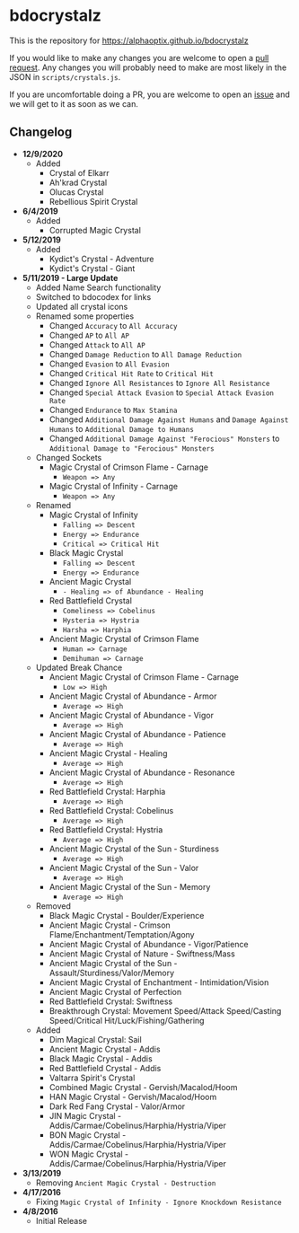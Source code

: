 bdocrystalz
=====
This is the repository for https://alphaoptix.github.io/bdocrystalz

If you would like to make any changes you are welcome to open a [pull request](https://github.com/AlphaOptix/bdocrystalz/pulls). Any changes you will probably need to make are most likely in the JSON in `scripts/crystals.js`.

If you are uncomfortable doing a PR, you are welcome to open an [issue](https://github.com/AlphaOptix/bdocrystalz/issues) and we will get to it as soon as we can. 

## Changelog
- **12/9/2020**
  - Added
    - Crystal of Elkarr
    - Ah'krad Crystal
    - Olucas Crystal
    - Rebellious Spirit Crystal
- **6/4/2019**
  - Added
    - Corrupted Magic Crystal
- **5/12/2019**
  - Added
    - Kydict's Crystal - Adventure
    - Kydict's Crystal - Giant
- **5/11/2019 - Large Update**
  - Added Name Search functionality 
  - Switched to bdocodex for links
  - Updated all crystal icons
  - Renamed some properties
    - Changed `Accuracy` to `All Accuracy`
    - Changed `AP` to `All AP`
    - Changed `Attack` to `All AP`
    - Changed `Damage Reduction` to `All Damage Reduction`
    - Changed `Evasion` to `All Evasion`
    - Changed `Critical Hit Rate` to `Critical Hit`
    - Changed `Ignore All Resistances` to `Ignore All Resistance`
    - Changed `Special Attack Evasion` to `Special Attack Evasion Rate`
    - Changed `Endurance` to `Max Stamina`
    - Changed `Additional Damage Against Humans` and `Damage Against Humans` to `Additional Damage to Humans` 
    - Changed `Additional Damage Against "Ferocious" Monsters` to `Additional Damage to "Ferocious" Monsters`
  - Changed Sockets
    - Magic Crystal of Crimson Flame - Carnage
      - `Weapon => Any`
    - Magic Crystal of Infinity - Carnage
      - `Weapon => Any`
  - Renamed
    - Magic Crystal of Infinity
      - `Falling => Descent`
      - `Energy => Endurance`
      - `Critical => Critical Hit`
    - Black Magic Crystal
      - `Falling => Descent`
      - `Energy => Endurance`
    - Ancient Magic Crystal
      - `- Healing => of Abundance - Healing`
    - Red Battlefield Crystal
      - `Comeliness => Cobelinus`
      - `Hysteria => Hystria`
      - `Harsha => Harphia`
    - Ancient Magic Crystal of Crimson Flame
      - `Human => Carnage`
      - `Demihuman => Carnage`
  - Updated Break Chance
    - Ancient Magic Crystal of Crimson Flame - Carnage
      - `Low => High`
    - Ancient Magic Crystal of Abundance - Armor
      - `Average => High`
    - Ancient Magic Crystal of Abundance - Vigor
      - `Average => High`
    - Ancient Magic Crystal of Abundance - Patience
      - `Average => High`
    - Ancient Magic Crystal - Healing
      - `Average => High`
    - Ancient Magic Crystal of Abundance - Resonance
      - `Average => High`
    - Red Battlefield Crystal: Harphia
      - `Average => High`
    - Red Battlefield Crystal: Cobelinus
      - `Average => High`
    - Red Battlefield Crystal: Hystria
      - `Average => High`
    - Ancient Magic Crystal of the Sun - Sturdiness
      - `Average => High`
    - Ancient Magic Crystal of the Sun - Valor
      - `Average => High`
    - Ancient Magic Crystal of the Sun - Memory
      - `Average => High`
  - Removed
    - Black Magic Crystal - Boulder/Experience
    - Ancient Magic Crystal - Crimson Flame/Enchantment/Temptation/Agony
    - Ancient Magic Crystal of Abundance - Vigor/Patience
    - Ancient Magic Crystal of Nature - Swiftness/Mass
    - Ancient Magic Crystal of the Sun - Assault/Sturdiness/Valor/Memory
    - Ancient Magic Crystal of Enchantment - Intimidation/Vision
    - Ancient Magic Crystal of Perfection
    - Red Battlefield Crystal: Swiftness
    - Breakthrough Crystal: Movement Speed/Attack Speed/Casting Speed/Critical Hit/Luck/Fishing/Gathering
  - Added
    - Dim Magical Crystal: Sail
    - Ancient Magic Crystal - Addis
    - Black Magic Crystal - Addis
    - Red Battlefield Crystal - Addis
    - Valtarra Spirit's Crystal
    - Combined Magic Crystal - Gervish/Macalod/Hoom
    - HAN Magic Crystal - Gervish/Macalod/Hoom
    - Dark Red Fang Crystal - Valor/Armor
    - JIN Magic Crystal - Addis/Carmae/Cobelinus/Harphia/Hystria/Viper
    - BON Magic Crystal - Addis/Carmae/Cobelinus/Harphia/Hystria/Viper
    - WON Magic Crystal - Addis/Carmae/Cobelinus/Harphia/Hystria/Viper
- **3/13/2019**
  - Removing `Ancient Magic Crystal - Destruction`
- **4/17/2016**
  - Fixing `Magic Crystal of Infinity - Ignore Knockdown Resistance`
- **4/8/2016**
  - Initial Release
